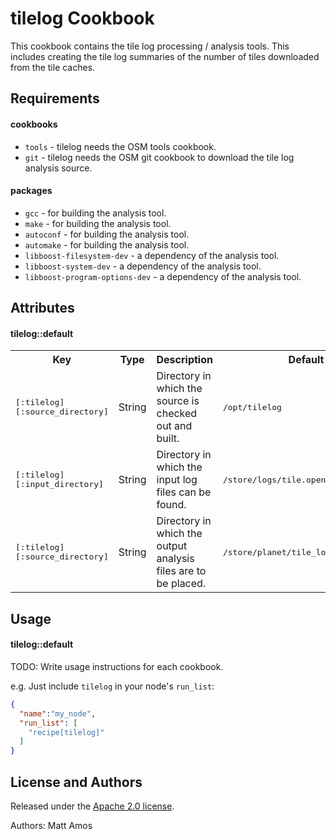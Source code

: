 # tilelog Cookbook

This cookbook contains the tile log processing / analysis tools. This includes creating the tile log summaries of the number of tiles downloaded from the tile caches.

## Requirements

#### cookbooks
- `tools` - tilelog needs the OSM tools cookbook.
- `git` - tilelog needs the OSM git cookbook to download the tile log analysis source.

#### packages
- `gcc` - for building the analysis tool.
- `make` - for building the analysis tool.
- `autoconf` - for building the analysis tool.
- `automake` - for building the analysis tool.
- `libboost-filesystem-dev` - a dependency of the analysis tool.
- `libboost-system-dev` - a dependency of the analysis tool.
- `libboost-program-options-dev` - a dependency of the analysis tool.

## Attributes

#### tilelog::default
<table>
  <tr>
    <th>Key</th>
    <th>Type</th>
    <th>Description</th>
    <th>Default</th>
  </tr>
  <tr>
    <td><tt>[:tilelog][:source_directory]</tt></td>
    <td>String</td>
    <td>Directory in which the source is checked out and built.</td>
    <td><tt>/opt/tilelog</tt></td>
  </tr>
  <tr>
    <td><tt>[:tilelog][:input_directory]</tt></td>
    <td>String</td>
    <td>Directory in which the input log files can be found.</td>
    <td><tt>/store/logs/tile.openstreetmap.org</tt></td>
  </tr>
  <tr>
    <td><tt>[:tilelog][:source_directory]</tt></td>
    <td>String</td>
    <td>Directory in which the output analysis files are to be placed.</td>
    <td><tt>/store/planet/tile_logs</tt></td>
  </tr>
</table>

## Usage

#### tilelog::default
TODO: Write usage instructions for each cookbook.

e.g.
Just include `tilelog` in your node's `run_list`:

```json
{
  "name":"my_node",
  "run_list": [
    "recipe[tilelog]"
  ]
}
```

## License and Authors

Released under the [Apache 2.0 license](https://www.apache.org/licenses/LICENSE-2.0).

Authors: Matt Amos
